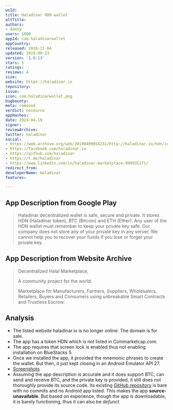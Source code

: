 ```yaml
---
wsId: 
title: Haladinar HDN wallet
altTitle: 
authors:
- danny
users: 1000
appId: com.haladinarwallet
appCountry: 
released: 2018-11-04
updated: 2019-09-23
version: '1.0.13'
stars: 5
ratings: 
reviews: 4
size: 
website: https://haladinar.io
repository: 
issue: 
icon: com.haladinarwallet.png
bugbounty: 
meta: removed
verdict: nosource
appHashes: 
date: 2024-04-19
signer: 
reviewArchive: 
twitter: haladinar
social:
- https://web.archive.org/web/20190409054231/http://haladinar.io/hdn/index.html
- https://facebook.com/haladinar.io
- https://github.com/haladinar
- https://t.me/haladinar
- https://www.linkedin.com/in/haladinar-marketplace-999935171/
redirect_from: 
developerName: Haladinar
features: 

---
```


## App Description from Google Play 

> Haladinar decentralized wallet is safe, secure and private. It stores HDN (Haladinar token), BTC (Bitcoin) and ETH (Ether). Any user of the HDN wallet must remember to keep your private key safe. Our company does not store any of your private key in any server. We cannot help you to recover your funds if you lose or forget your private key.

## App Description from Website Archive 

> Decentralized Halal Marketplace,
>
> A community project for the world.
>
> Marketplace for Manufacturers, Farmers, Suppliers, Wholesalers, Retailers, Buyers and Consumers using unbreakable Smart Contracts and Trustless Escrow.

## Analysis 

- The listed website haladinar.io is no longer online. The domain is for sale.
- The app has a token HDN which is not listed in Coinmarketcap.com.
- The app requires that screen lock is enabled thus not enabling installation on BlueStacks 5.
- Once we installed the app, it provided the mnemonic phrases to create the wallet. But then, it just kept closing in an Android Emulator API 27.
- [Screenshots](https://twitter.com/BitcoinWalletz/status/1661920798993514496)
- Assuming the app description is accurate and it does support BTC, can send and receive BTC, and the private key is provided, it still does not thoroughly provide its source code. Its existing [GitHub repository](https://github.com/haladinar) is bare with no commits and no Android app listed. This makes the app **source-unavailable**. But based on experience, though the app is downloadable, it is barely functioning, thus it can also be *defunct*. 